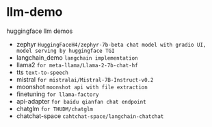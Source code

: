 # llm-demo
huggingface llm demos

- zephyr `HuggingFaceH4/zephyr-7b-beta chat model with gradio UI, model serving by huggingface TGI`
- langchain_demo `langchain implementation`
- llama2 `for meta-llama/Llama-2-7b-chat-hf`
- tts `text-to-speech`
- mistral `for mistralai/Mistral-7B-Instruct-v0.2`
- moonshot `moonshot api with file extraction`
- finetuning `for llama-factory`
- api-adapter `for baidu qianfan chat endpoint`
- chatglm `for THUDM/chatglm`
- chatchat-space `cahtchat-space/langchain-chatchat`